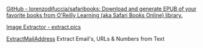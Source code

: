 
[GitHub - lorenzodifuccia/safaribooks: Download and generate EPUB of your favorite books from O'Reilly Learning (aka Safari Books Online) library.](https://github.com/lorenzodifuccia/safaribooks)

[Image Extractor - extract.pics](https://extract.pics/)

[ExtractMailAddress](https://extractemailaddress.com/)
Extract Email's, URLs & Numbers from Text
